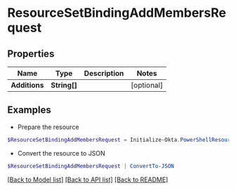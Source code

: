 # ResourceSetBindingAddMembersRequest
## Properties

Name | Type | Description | Notes
------------ | ------------- | ------------- | -------------
**Additions** | **String[]** |  | [optional] 

## Examples

- Prepare the resource
```powershell
$ResourceSetBindingAddMembersRequest = Initialize-Okta.PowerShellResourceSetBindingAddMembersRequest  -Additions null
```

- Convert the resource to JSON
```powershell
$ResourceSetBindingAddMembersRequest | ConvertTo-JSON
```

[[Back to Model list]](../README.md#documentation-for-models) [[Back to API list]](../README.md#documentation-for-api-endpoints) [[Back to README]](../README.md)


